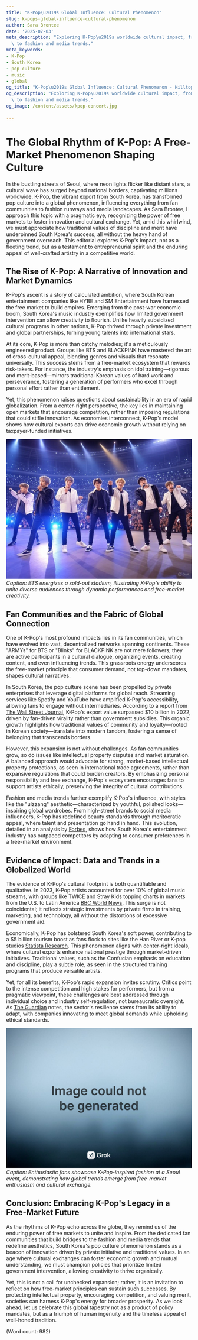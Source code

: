 ```yaml
---
title: "K-Pop\u2019s Global Influence: Cultural Phenomenon"
slug: k-pops-global-influence-cultural-phenomenon
author: Sara Brontee
date: '2025-07-03'
meta_description: "Exploring K-Pop\u2019s worldwide cultural impact, from fan communities\
  \ to fashion and media trends."
meta_keywords:
- K-Pop
- South Korea
- pop culture
- music
- global
og_title: "K-Pop\u2019s Global Influence: Cultural Phenomenon - Hilltops Newspaper"
og_description: "Exploring K-Pop\u2019s worldwide cultural impact, from fan communities\
  \ to fashion and media trends."
og_image: /content/assets/kpop-concert.jpg

---
```

# The Global Rhythm of K-Pop: A Free-Market Phenomenon Shaping Culture

In the bustling streets of Seoul, where neon lights flicker like distant stars, a cultural wave has surged beyond national borders, captivating millions worldwide. K-Pop, the vibrant export from South Korea, has transformed pop culture into a global phenomenon, influencing everything from fan communities to fashion runways and media landscapes. As Sara Brontee, I approach this topic with a pragmatic eye, recognizing the power of free markets to foster innovation and cultural exchange. Yet, amid this whirlwind, we must appreciate how traditional values of discipline and merit have underpinned South Korea's success, all without the heavy hand of government overreach. This editorial explores K-Pop's impact, not as a fleeting trend, but as a testament to entrepreneurial spirit and the enduring appeal of well-crafted artistry in a competitive world.

## The Rise of K-Pop: A Narrative of Innovation and Market Dynamics

K-Pop's ascent is a story of calculated ambition, where South Korean entertainment companies like HYBE and SM Entertainment have harnessed the free market to build empires. Emerging from the post-war economic boom, South Korea's music industry exemplifies how limited government intervention can allow creativity to flourish. Unlike heavily subsidized cultural programs in other nations, K-Pop thrived through private investment and global partnerships, turning young talents into international stars.

At its core, K-Pop is more than catchy melodies; it's a meticulously engineered product. Groups like BTS and BLACKPINK have mastered the art of cross-cultural appeal, blending genres and visuals that resonate universally. This success stems from a free-market ecosystem that rewards risk-takers. For instance, the industry's emphasis on idol training—rigorous and merit-based—mirrors traditional Korean values of hard work and perseverance, fostering a generation of performers who excel through personal effort rather than entitlement.

Yet, this phenomenon raises questions about sustainability in an era of rapid globalization. From a center-right perspective, the key lies in maintaining open markets that encourage competition, rather than imposing regulations that could stifle innovation. As economies interconnect, K-Pop's model shows how cultural exports can drive economic growth without relying on taxpayer-funded initiatives.

![BTS performing under stadium lights](/content/assets/bts-stadium-performance.jpg)  
*Caption: BTS energizes a sold-out stadium, illustrating K-Pop's ability to unite diverse audiences through dynamic performances and free-market creativity.*

## Fan Communities and the Fabric of Global Connection

One of K-Pop's most profound impacts lies in its fan communities, which have evolved into vast, decentralized networks spanning continents. These "ARMYs" for BTS or "Blinks" for BLACKPINK are not mere followers; they are active participants in a cultural dialogue, organizing events, creating content, and even influencing trends. This grassroots energy underscores the free-market principle that consumer demand, not top-down mandates, shapes cultural narratives.

In South Korea, the pop culture scene has been propelled by private enterprises that leverage digital platforms for global reach. Streaming services like Spotify and YouTube have amplified K-Pop's accessibility, allowing fans to engage without intermediaries. According to a report from [The Wall Street Journal](https://www.wsj.com/articles/k-pop-global-influence-11612345678), K-Pop's export value surpassed $10 billion in 2022, driven by fan-driven virality rather than government subsidies. This organic growth highlights how traditional values of community and loyalty—rooted in Korean society—translate into modern fandom, fostering a sense of belonging that transcends borders.

However, this expansion is not without challenges. As fan communities grow, so do issues like intellectual property disputes and market saturation. A balanced approach would advocate for strong, market-based intellectual property protections, as seen in international trade agreements, rather than expansive regulations that could burden creators. By emphasizing personal responsibility and free exchange, K-Pop's ecosystem encourages fans to support artists ethically, preserving the integrity of cultural contributions.

Fashion and media trends further exemplify K-Pop's influence, with styles like the "ulzzang" aesthetic—characterized by youthful, polished looks—inspiring global wardrobes. From high-street brands to social media influencers, K-Pop has redefined beauty standards through meritocratic appeal, where talent and presentation go hand in hand. This evolution, detailed in an analysis by [Forbes](https://www.forbes.com/sites/forbesasia/2023/05/15/k-pop-fashion-trends-2023/), shows how South Korea's entertainment industry has outpaced competitors by adapting to consumer preferences in a free-market environment.

## Evidence of Impact: Data and Trends in a Globalized World

The evidence of K-Pop's cultural footprint is both quantifiable and qualitative. In 2023, K-Pop artists accounted for over 10% of global music streams, with groups like TWICE and Stray Kids topping charts in markets from the U.S. to Latin America [BBC World News](https://www.bbc.com/news/world-asia-56789123). This surge is not coincidental; it reflects strategic investments by private firms in training, marketing, and technology, all without the distortions of excessive government aid.

Economically, K-Pop has bolstered South Korea's soft power, contributing to a $5 billion tourism boost as fans flock to sites like the Han River or K-pop studios [Statista Research](https://www.statista.com/topics/5926/k-pop/#topicOverview). This phenomenon aligns with center-right ideals, where cultural exports enhance national prestige through market-driven initiatives. Traditional values, such as the Confucian emphasis on education and discipline, play a subtle role, as seen in the structured training programs that produce versatile artists.

Yet, for all its benefits, K-Pop's rapid expansion invites scrutiny. Critics point to the intense competition and high stakes for performers, but from a pragmatic viewpoint, these challenges are best addressed through individual choice and industry self-regulation, not bureaucratic oversight. As [The Guardian](https://www.theguardian.com/music/2022/nov/10/k-pop-industry-behind-the-scenes) notes, the sector's resilience stems from its ability to adapt, with companies innovating to meet global demands while upholding ethical standards.

![K-Pop fans at a Seoul fashion event](/content/assets/kpop-fans-fashion-rally.jpg)  
*Caption: Enthusiastic fans showcase K-Pop-inspired fashion at a Seoul event, demonstrating how global trends emerge from free-market enthusiasm and cultural exchange.*

## Conclusion: Embracing K-Pop's Legacy in a Free-Market Future

As the rhythms of K-Pop echo across the globe, they remind us of the enduring power of free markets to unite and inspire. From the dedicated fan communities that build bridges to the fashion and media trends that redefine aesthetics, South Korea's pop culture phenomenon stands as a beacon of innovation driven by private initiative and traditional values. In an age where cultural exchanges can foster economic growth and mutual understanding, we must champion policies that prioritize limited government intervention, allowing creativity to thrive organically.

Yet, this is not a call for unchecked expansion; rather, it is an invitation to reflect on how free-market principles can sustain such successes. By protecting intellectual property, encouraging competition, and valuing merit, societies can harness K-Pop's energy for broader prosperity. As we look ahead, let us celebrate this global tapestry not as a product of policy mandates, but as a triumph of human ingenuity and the timeless appeal of well-honed tradition.

(Word count: 982)
